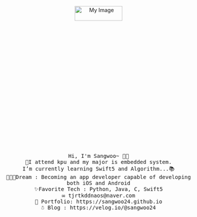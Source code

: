 <p align="center">
  <img src="https://user-images.githubusercontent.com/56511253/94282022-51226600-ff8a-11ea-97ba-857312a15da4.jpeg" alt="My Image" width="50%" height ="10%"><br>
  <samp>
    Hi, I'm Sangwoo~ 👋🏻 <br>
    🤨I attend kpu and my major is embedded system.<br>
    I’m currently learning Swift5 and Algorithm...📚<br>
    🧑🏻‍💻Dream : Becoming an app developer capable of developing both iOS and Android<br>
    ✨Favorite Tech : Python, Java, C, Swift5<br>
    ✉️ tjrtkddnaos@naver.com <br>
    🎨 Portfolio: https://sangwoo24.github.io<br>
    ☃️ Blog : https://velog.io/@sangwoo24
  </samp>
</p>



